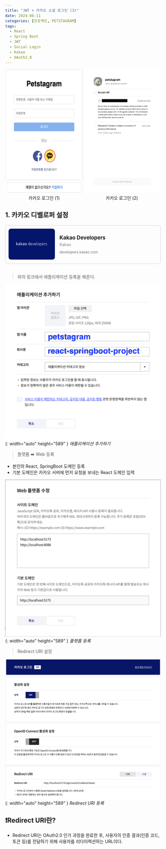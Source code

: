 ```yaml
---
title: "JWT + 카카오 소셜 로그인 (3)"
date: 2024-06-11
categories: [프로젝트, PETSTAGRAM]
tags:
  - React
  - Spring Boot
  - JWT
  - Social Login
  - Kakao
  - OAuth2.0
---
```


<style>
  .flex-container {
    display: flex;
    justify-content: space-between;
  }
  .image-container {
    position: relative;
    width: 100%;
    display: flex;
    flex-direction: column;
    align-items: center;
  }
  .image-container img {
    width: 300px;
    height: 400px;
  }
  .caption {
    text-align: center;
    margin-top: 5px;
  }
  .responsive-link-card {
    display: flex;
    align-items: center;
    border: 1px solid #d0d0d0;
    border-radius: 8px;
    overflow: hidden;
    cursor: pointer;
    text-decoration: none;
    color: inherit;
    margin-top: 20px;
    padding: 10px;
  }
  
  .responsive-link-card img {
    width: 150px;
    height: 100px;
    object-fit: cover;
    border-radius: 8px;
    margin-right: 15px;
  }
  
  .responsive-link-content {
    display: flex;
    flex-direction: column;
  }
  
  .responsive-link-content h2 {
    margin: 0;
    font-size: 1.2em;
  }
  
  .responsive-link-content p {
    margin: 5px 0 10px;
    color: gray;
    font-size: 0.9em;
  }
  
  .responsive-link-content small {
    color: #777;
  }
  
  @media (max-width: 768px) {
    .responsive-link-card {
      flex-direction: column;
      align-items: flex-start;
    }
    
    .responsive-link-card img {
      margin-right: 0;
      margin-bottom: 10px;
    }

    .responsive-link-content {
      width: 100%;
    }
  }
</style>

<div class="flex-container">
  <div class="image-container">
    <img src="/assets/img/posts/Petstagram-Project/kakao-login-main.png" alt="카카오 로그인 (1)">
    <div class="caption">카카오 로그인 (1)</div>
  </div>
  <div class="image-container">
    <img src="/assets/img/posts/Petstagram-Project/kakao-login-sub.png" alt="카카오 로그인 (2)">
    <div class="caption">카카오 로그인 (2)</div>
  </div>
</div>

## 1. 카카오 디벨로퍼 설정

<div class="responsive-link-card" onclick="window.open('https://developers.kakao.com/', '_blank');">
  <div>
    <img src="./assets/img/posts/Petstagram-Project/kakao-developer-logo.png" alt="kakao developers">
  </div>
  <div class="responsive-link-content">
    <h2>Kakao Developers</h2>
    <p>Kakao</p>
    <small>developers.kakao.com</small>
  </div>
</div>
<br>

> 위의 링크에서 애플리케이션 등록을 해준다.

![Register Application](/assets/img/posts/Petstagram-Project/kakao-register-app.png){: width="auto" height="589" }
_애플리케이션 추가하기_

> 플랫폼 ➡️ Web 등록
- 본인의 React, SpringBoot 도메인 등록
- 기본 도메인은 카카오 서버에 먼저 요청을 보내는 React 도메인 입력

![Register PlatForm](/assets/img/posts/Petstagram-Project/kakao-register-platform.png){: width="auto" height="589" }
_플랫폼 등록_

> Redirect URI 설정

![Register Callback](/assets/img/posts/Petstagram-Project/kakao-register-callback.png){: width="auto" height="589" }
_Redirect URI 등록_

## ❗️Redirect URI란?
- Redirect URI는 OAuth2.0 인가 과정을 완료한 후, 사용자의 인증 결과(인증 코드, 토큰 등)를 전달하기 위해 사용자를 리다이렉션하는 URL이다.








